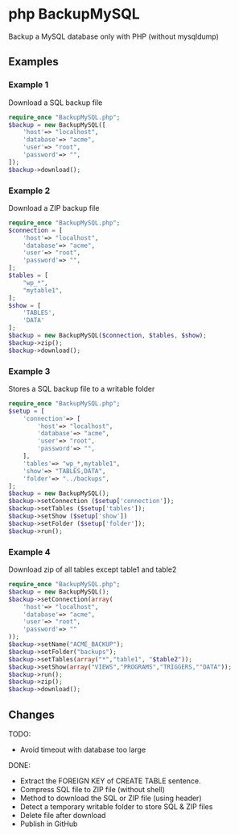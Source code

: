 # php BackupMySQL

Backup a MySQL database only with PHP (without mysqldump)

## Examples

### Example 1

Download a SQL backup file

```php
require_once "BackupMySQL.php";
$backup = new BackupMySQL([
	'host'=> "localhost",
	'database'=> "acme",
	'user'=> "root",
	'password'=> "",
]);
$backup->download();
```

### Example 2

Download a ZIP backup file

```php
require_once "BackupMySQL.php";
$connection = [
	'host'=> "localhost",
	'database'=> "acme",
	'user'=> "root",
	'password'=> "",
];
$tables = [
	"wp_*",
	"mytable1",
];
$show = [
	'TABLES',
	'DATA'
];
$backup = new BackupMySQL($connection, $tables, $show);
$backup->zip();
$backup->download();
```

### Example 3

Stores a SQL backup file to a writable folder

```php
require_once "BackupMySQL.php";
$setup = [
	'connection'=> [
		'host'=> "localhost",
		'database'=> "acme",
		'user'=> "root",
		'password'=> "",
	],
	'tables'=> "wp_*,mytable1",
	'show'=> "TABLES,DATA",
	'folder'=> "../backups",
];
$backup = new BackupMySQL();
$backup->setConnection ($setup['connection']);
$backup->setTables ($setup['tables']);
$backup->setShow ($setup['show'])
$backup->setFolder ($setup['folder']);
$backup->run();
```

### Example 4 

Download zip of all tables except table1 and table2

```php
require_once "BackupMySQL.php";
$backup = new BackupMySQL();
$backup->setConnection(array(
	'host'=> "localhost",
	'database'=> "acme",
	'user'=> "root",
	'password'=> ""
));
$backup->setName("ACME_BACKUP");
$backup->setFolder("backups");
$backup->setTables(array("*","table1", "$table2"));
$backup->setShow(array("VIEWS","PROGRAMS","TRIGGERS,""DATA"));
$backup->run();
$backup->zip();
$backup->download();
```

## Changes

TODO:
  - Avoid timeout with database too large

DONE:
  - Extract the FOREIGN KEY of CREATE TABLE sentence.
  - Compress SQL file to ZIP file (without shell)
  - Method to download the SQL or ZIP file (using header)
  - Detect a temporary writable folder to store SQL & ZIP files
  - Delete file after download
  - Publish in GitHub
